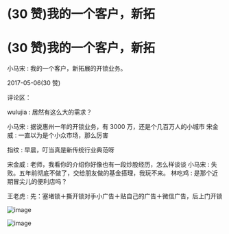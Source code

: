 # (30 赞)我的一个客户，新拓

# (30 赞)我的一个客户，新拓

小马宋 : 我的一个客户，新拓展的开锁业务。

2017-05-06(30 赞)

评论区：

wulujia : 居然有这么大的需求？

小马宋 : 据说惠州一年的开锁业务，有 3000 万，还是个几百万人的小城市 宋金威 : 一直以为是个小众市场，那么厉害

指纹 : 早晨，叮当真是新传统行业典范呀

宋金威 : 老师，我看你的介绍你好像也有一段炒股经历，怎么样谈谈 小马宋 : 失败。五年前彻底不做了，交给朋友做的基金搭理，我玩不来。 林吃鸡 : 是那个近期冒尖儿的便利店吗？

王老虎 : 先：塞堵锁＋撕开锁对手小广告＋贴自己的广告＋微信广告，后上门开锁

![image](img/Image_030.png)

![image](img/Image_031.png)